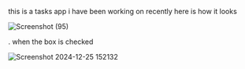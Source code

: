 this is a tasks app i have been working on recently 
here is how it looks 

![Screenshot (95)](https://github.com/user-attachments/assets/ef22efab-910d-4254-908a-d62ad55201e6)

. when the box is checked 

![Screenshot 2024-12-25 152132](https://github.com/user-attachments/assets/02bb998d-39d5-4fc8-8990-1a5b27bdf6d7)
